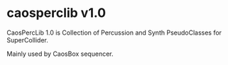 caosperclib v1.0
================

CaosPercLib 1.0 is Collection of Percussion and Synth PseudoClasses for SuperCollider.

Mainly used by CaosBox sequencer.

